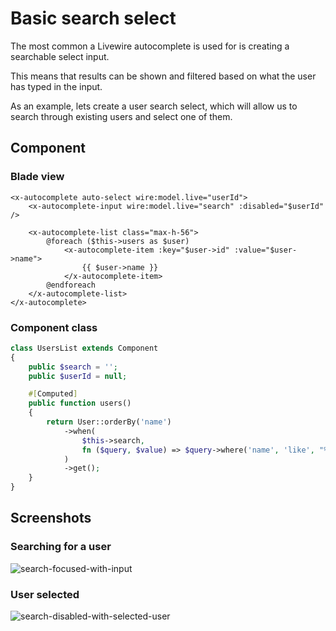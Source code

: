 # Basic search select

The most common a Livewire autocomplete is used for is creating a searchable select input.

This means that results can be shown and filtered based on what the user has typed in the input.

As an example, lets create a user search select, which will allow us to search through existing users and select one of them.
## Component
### Blade view
```blade
<x-autocomplete auto-select wire:model.live="userId">
	<x-autocomplete-input wire:model.live="search" :disabled="$userId" />

	<x-autocomplete-list class="max-h-56">
		@foreach ($this->users as $user)
			<x-autocomplete-item :key="$user->id" :value="$user->name">
				{{ $user->name }}
			</x-autocomplete-item>
		@endforeach
	</x-autocomplete-list>
</x-autocomplete>
```
### Component class
```php
class UsersList extends Component
{
    public $search = '';
    public $userId = null;

    #[Computed]
    public function users()
    {
        return User::orderBy('name')
            ->when(
                $this->search,
                fn ($query, $value) => $query->where('name', 'like', "%{$value}%")
            )
            ->get();
    }
}
```

## Screenshots
### Searching for a user
![search-focused-with-input](attachments/Pasted%20image%2020240723223521.png)

### User selected
![search-disabled-with-selected-user](attachments/Pasted%20image%2020240723225757.png)

